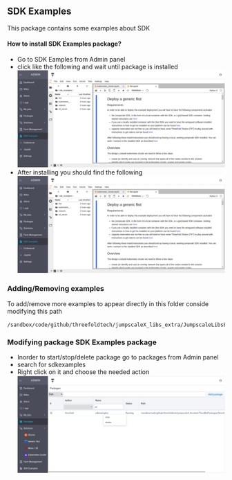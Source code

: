 ## SDK Examples

This package contains some examples about SDK
#### How to install SDK Examples package?
- Go to SDK Eamples from Admin panel
- click like the following and wait until package is installed
![](installed.png)
- After installing you should find the following 
![](installed.png)
### Adding/Removing examples
To add/remove more examples to appear directly in this folder conside modifying this path 
```
/sandbox/code/github/threefoldtech/jumpscaleX_libs_extra/JumpscaleLibsExtra/tools/threefold_simulation/sdk_examples
```
### Modifying package SDK Examples package
- Inorder to start/stop/delete package go to packages from Admin panel 
- search for sdkexamples
- Right click on it and choose the needed action
![](start.png)


